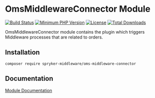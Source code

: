 # OmsMiddlewareConnector Module

[![Build Status](https://travis-ci.org/spryker-middleware/oms-middleware-connector.svg?branch=master)](https://travis-ci.org/spryker-middleware/oms-middleware-connector)
[![Minimum PHP Version](http://img.shields.io/badge/php-%3E%3D%207.1-8892BF.svg)](https://php.net/)
[![License](https://poser.pugx.org/spryker-middleware/oms-middleware-connector/license.svg)](https://packagist.org/packages/spryker-middleware/oms-middleware-connector)
[![Total Downloads](https://poser.pugx.org/spryker-middleware/oms-middleware-connector/d/total.svg)](https://packagist.org/packages/spryker-middleware/oms-middleware-connector)

OmsMiddlewareConnector module contains the plugin which triggers Middleware processes that are related to orders.

## Installation

```
composer require spryker-middleware/oms-middleware-connector
```

## Documentation
[Module Documentation](https://academy.spryker.com/developing_with_spryker/spryker_middleware.html)
